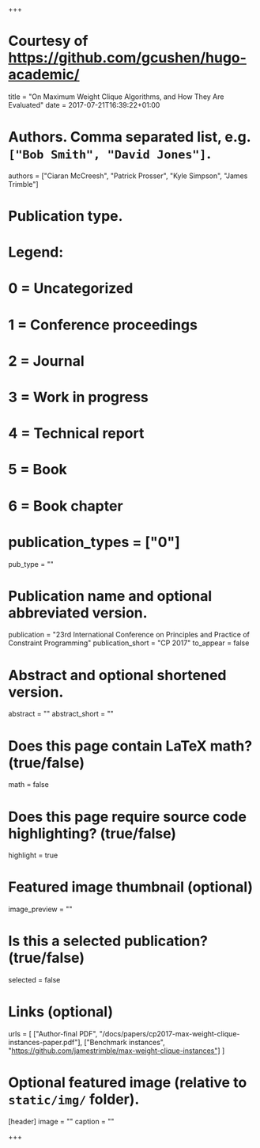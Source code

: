 +++

# Courtesy of https://github.com/gcushen/hugo-academic/

title = "On Maximum Weight Clique Algorithms, and How They Are Evaluated"
date = 2017-07-21T16:39:22+01:00

# Authors. Comma separated list, e.g. `["Bob Smith", "David Jones"]`.
authors = ["Ciaran McCreesh", "Patrick Prosser", "Kyle Simpson", "James Trimble"]

# Publication type.
# Legend:
# 0 = Uncategorized
# 1 = Conference proceedings
# 2 = Journal
# 3 = Work in progress
# 4 = Technical report
# 5 = Book
# 6 = Book chapter
# publication_types = ["0"]
pub_type = ""

# Publication name and optional abbreviated version.
publication = "23rd International Conference on Principles and Practice of Constraint Programming"
publication_short = "CP 2017"
to_appear = false

# Abstract and optional shortened version.
abstract = ""
abstract_short = ""

# Does this page contain LaTeX math? (true/false)
math = false

# Does this page require source code highlighting? (true/false)
highlight = true

# Featured image thumbnail (optional)
image_preview = ""

# Is this a selected publication? (true/false)
selected = false

# Links (optional)
urls = [
	["Author-final PDF", "/docs/papers/cp2017-max-weight-clique-instances-paper.pdf"],
	["Benchmark instances", "https://github.com/jamestrimble/max-weight-clique-instances"]
]

# Optional featured image (relative to `static/img/` folder).
[header]
image = ""
caption = ""

+++